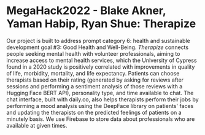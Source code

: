 # MegaHack2022 - Blake Akner, Yaman Habip, Ryan Shue: Therapize

Our project is built to address prompt category 6: health 
and sustainable development goal #3: Good Health and Well-Being. 
_Therapize_ connects people seeking mental health with 
volunteer professionals, aiming to increase access to mental health 
services, which the University of Cypress found in a 2020 study is 
positively correlated with improvements in quality of life, morbidity, mortality, 
and life expectancy. Patients can choose therapists based 
on their rating (generated by asking for reviews after sessions 
and performing a sentiment analysis of those reviews with 
a Hugging Face BERT API), personality type, and time available to chat. 
The chat interface, built with daily.co, also helps therapists
perform their jobs by performing a mood analysis using the DeepFace library
on patients' faces and updating the therapists on the predicted feelings
of patients on a minutely basis. We use Firebase to store data about professionals
who are available at given times. 
